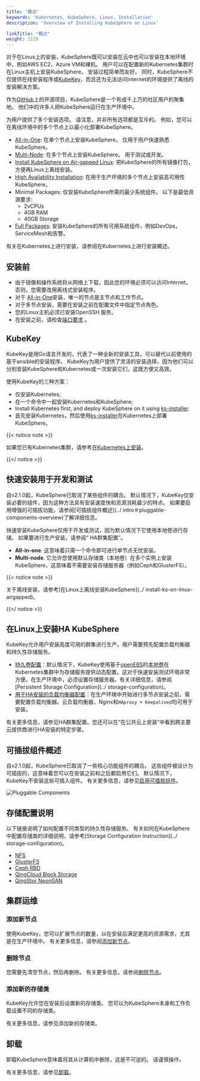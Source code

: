 ```yaml
---
title: "概述"
keywords: 'Kubernetes, KubeSphere, Linux, Installation'
description: 'Overview of Installing KubeSphere on Linux'

linkTitle: "概述"
weight: 2110
---
```


对于在Linux上的安装，KubeSphere既可以安装在云中也可以安装在本地环境中，例如AWS EC2，Azure VM和裸机。 用户可以在配置新的Kubernetes集群时在Linux主机上安装KubeSphere。 安装过程简单而友好。 同时，KubeSphere不仅提供在线安装程序或[KubeKey](https://github.com/kubesphere/kubekey)，而且还为无法访问Internet的环境提供了离线的安装解决方案。

作为[GitHub](https://github.com/kubesphere)上的开源项目，KubeSphere是一个有成千上万的社区用户的聚集地。 他们中的许多人把KubeSphere运行在生产环境中。

为用户提供了多个安装选项。 请注意，并非所有选项都是互斥的。 例如，您可以在离线环境中的多个节点上以最小化部署KubeSphere。

- [All-in-One](../all-in-one): 在单个节点上安装KubeSphere。 仅用于用户快速熟悉KubeSphere。
- [Multi-Node](../multi-node): 在多个节点上安装KubeSphere。 用于测试或开发。
- [Install KubeSphere on Air-gapped Linux](../install-ks-on-linux-airgapped): 把KubeSphere的所有镜像打包，方便再Linux上离线安装。
- [High Availability Installation](../master-ha): 在用于生产环境的多个节点上安装高可用性KubeSphere。
- Minimal Packages: 仅安装KubeSphere所需的最少系统组件。 以下是最低资源要求:
  - 2vCPUs
  - 4GB RAM
  - 40GB Storage
- [Full Packages](../complete-installation): 安装KubeSphere的所有可用系统组件，例如DevOps，ServiceMesh和告警。

有关在Kubernetes上进行安装，请参阅在Kubernetes上进行安装概述。

## 安装前

- 由于镜像和操作系统将从网络上下载，因此您的环境必须可以访问Internet。 否则，您需要改用离线式安装程序。
- 对于 [All-in-One](../all-in-one)安装，唯一的节点是主节点和工作节点。
- 对于多节点安装，需要在安装之前在配置文件中指定节点角色。
- 您的Linux主机必须已安装OpenSSH 服务。
- 在安装之前，请检查[端口要求](../port-firewall) 。

## KubeKey

KubeKey是用Go语言开发的，代表了一种全新的安装工具，可以替代以前使用的基于ansible的安装程序。 KubeKey为用户提供了灵活的安装选择，因为他们可以分别安装KubeSphere和Kubernetes或一次安装它们，这既方便又高效。

使用KubeKey的三种方案：

- 仅安装Kubernetes;
- 在一个命令中一起安装Kubernetes和KubeSphere;
- Install Kubernetes first, and deploy KubeSphere on it using [ks-installer](https://github.com/kubesphere/ks-installer).
- 首先安装Kubernetes，然后使用[ks-installer](https://github.com/kubesphere/ks-installer)在Kubernetes上部署KubeSphere。

{{< notice note >}}

如果您已有Kubernetes集群，请参考[在Kubernetes上安装](https://kubesphere.io/docs/installing-on-kubernetes/)。

{{</ notice >}} 

## 快速安装用于开发和测试

自v2.1.0起，KubeSphere已取消了某些组件的耦合。 默认情况下，KubeKey仅安装必要的组件，因为这种方法具有安装速度快和资源消耗最少的特点。 如果要启用增强的可插拔功能，请参阅[可插拔组件概述](../ intro＃pluggable-components-overview)了解详细信息。

快速安装KubeSphere仅用于开发或测试，因为默认情况下它使用本地卷进行存储。 如果要进行生产安装，请参阅“ HA群集配置”。

- **All-in-one**. 这意味着只需一个命令即可进行单节点无忧安装。
- **Multi-node**. 它允许您使用默认存储类（本地卷）在多个实例上安装KubeSphere，这意味着不需要安装存储服务器（例如Ceph和GlusterFS）。

{{< notice note >}}

关于离线安装，请参考[在Linux上离线安装KubeSphere](../ install-ks-on-linux-airgapped)。

{{</ notice >}} 

## 在Linux上安装HA KubeSphere

KubeKey允许用户安装高度可用的群集进行生产。用户需要预先配置负载均衡器和持久性存储服务。

- [持久卷配置](../storage-configuration)：默认情况下，KubeKey使用基于[openEBS](https://openebs.io/)的[本地卷](https://kubernetes.io/docs/concepts/storage/volumes/#local)在Kubernetes集群中为存储服务提供动态配置。这对于快速安装测试环境非常方便。在生产环境中，必须设置存储服务器。有关详细信息，请参阅[Persistent Storage Configuration](../ storage-configuration)。
- [用于HA安装的负载均衡器配置](../master-ha)：在生产环境中开始进行多节点安装之前，需要配置负载均衡器。云负载均衡器，Nginx和`HAproxy + Keepalived`均可用于安装。

有关更多信息，请参见HA群集配置。您还可以在“在公共云上安装”中看到跨主要云提供商进行HA安装的特定步骤。

## 可插拔组件概述

自v2.1.0起，KubeSphere已取消了一些核心功能组件的耦合。 这些组件被设计为可插拔的，这意味着您可以在安装之前和之后都启用它们。 默认情况下，KubeKey不安装这些可插入组件。 有关更多信息，请参见[启用可插拔组件](../../../pluggable-components/)。

![Pluggable Components](https://pek3b.qingstor.com/kubesphere-docs/png/20191207140846.png)

## 存储配置说明

以下链接说明了如何配置不同类型的持久性存储服务。 有关如何在KubeSphere中配置存储类的详细说明，请参考[Storage Configuration Instruction](../ storage-configuration)。

- [NFS](https://kubernetes.io/docs/concepts/storage/volumes/#nfs)
- [GlusterFS](https://www.gluster.org/)
- [Ceph RBD](https://ceph.com/)
- [QingCloud Block Storage](https://docs.qingcloud.com/product/storage/volume/)
- [QingStor NeonSAN](https://docs.qingcloud.com/product/storage/volume/super_high_performance_shared_volume/)

## 集群运维

### 添加新节点

使用KubeKey，您可以扩展节点的数量，以在安装后满足更高的资源需求，尤其是在生产环境中。 有关更多信息，请参阅[添加新节点](../../cluster-operation/add-new-nodes)。

### 删除节点

您需要先清空节点，然后再删除。 有关更多信息，请参阅[删除节点](../../cluster-operation/remove-nodes)。

### 添加新的存储类

KubeKey允许您在安装后设置新的存储类。 您可以为KubeSphere本身和工作负载设置不同的存储类。

有关更多信息，请参见添加新的存储类。

## 卸载

卸载KubeSphere意味着将其从计算机中删除，这是不可逆的。 请谨慎操作。

有关更多信息，请参见[卸载](..././uninstalling/uninstalling-kubesphere-and-kubernetes)。